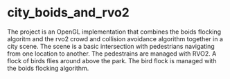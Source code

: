 city_boids_and_rvo2
===================

The project is an OpenGL implementation that combines the boids flocking algoritm and the rvo2 crowd and collision avoidance algorithm together in a city scene.  The scene is a basic intersection with pedestrians navigating from one location to another.  The pedestrains are managed with RVO2.  A flock of birds flies around above the park.  The bird flock is managed with the boids flocking algorithm.